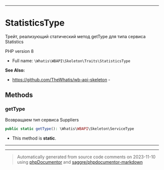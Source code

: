 ***

# StatisticsType

Трейт, реализующий
статический метод getType
для типа сервиса
Statistics

PHP version 8

* Full name: `\Whatis\WBAPI\Skeleton\Traits\StatisticsType`

**See Also:**

* https://github.com/TheWhatis/wb-api-skeleton - 




## Methods


### getType

Возвращаем тип сервиса Suppliers

```php
public static getType(): \Whatis\WBAPI\Skeleton\ServiceType
```



* This method is **static**.







***

***
> Automatically generated from source code comments on 2023-11-10 using [phpDocumentor](http://www.phpdoc.org/) and [saggre/phpdocumentor-markdown](https://github.com/Saggre/phpDocumentor-markdown)

